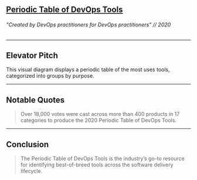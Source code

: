 ## [Periodic Table of DevOps Tools](https://digital.ai/periodic-table-of-devops-tools)
###### "Created by DevOps practitioners for DevOps practitioners" // 2020
---

Elevator Pitch
------ 
This visual diagram displays a periodic table of the most uses tools, categorized into groups by purpose.

------ 

Notable Quotes
------ 

> Over 18,000 votes were cast across more than 400 products in 17 categories to produce the 2020 Periodic Table of DevOps Tools.

--- 

Conclusion
------

> The Periodic Table of DevOps Tools is the industry’s go-to resource for identifying best-of-breed tools across the software delivery lifecycle. 